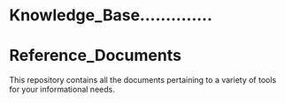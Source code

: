 # Knowledge_Base..............

# Reference_Documents

This repository contains all the documents pertaining to a variety of tools for your informational needs.
